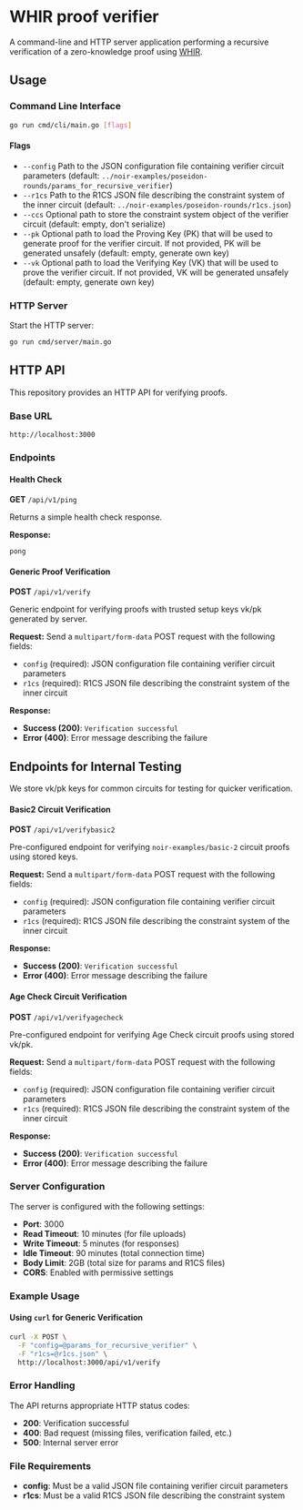 # WHIR proof verifier

A command-line and HTTP server application performing a recursive verification of a zero-knowledge proof using [WHIR](https://eprint.iacr.org/2024/1586.pdf).

## Usage

### Command Line Interface

```bash
go run cmd/cli/main.go [flags]
```

#### Flags

- `--config` Path to the JSON configuration file containing verifier circuit parameters (default: `../noir-examples/poseidon-rounds/params_for_recursive_verifier`)
- `--r1cs` Path to the R1CS JSON file describing the constraint system of the inner circuit (default: `../noir-examples/poseidon-rounds/r1cs.json`)
- `--ccs` Optional path to store the constraint system object of the verifier circuit (default: empty, don't serialize)
- `--pk` Optional path to load the Proving Key (PK) that will be used to generate proof for the verifier circuit. If not provided, PK will be generated unsafely (default: empty, generate own key)
- `--vk` Optional path to load the Verifying Key (VK) that will be used to prove the verifier circuit. If not provided, VK will be generated unsafely (default: empty, generate own key)

### HTTP Server

Start the HTTP server:

```bash
go run cmd/server/main.go
```

## HTTP API

This repository provides an HTTP API for verifying proofs.

### Base URL

```
http://localhost:3000
```

### Endpoints

#### Health Check

**GET** `/api/v1/ping`

Returns a simple health check response.

**Response:**
```
pong
```

#### Generic Proof Verification

**POST** `/api/v1/verify`

Generic endpoint for verifying proofs with trusted setup keys vk/pk generated by server.

**Request:**
Send a `multipart/form-data` POST request with the following fields:

- `config` (required): JSON configuration file containing verifier circuit parameters
- `r1cs` (required): R1CS JSON file describing the constraint system of the inner circuit

**Response:**
- **Success (200)**: `Verification successful`
- **Error (400)**: Error message describing the failure

## Endpoints for Internal Testing 

We store vk/pk keys for common circuits for testing for quicker verification.

#### Basic2 Circuit Verification

**POST** `/api/v1/verifybasic2`

Pre-configured endpoint for verifying `noir-examples/basic-2` circuit proofs using stored keys.

**Request:**
Send a `multipart/form-data` POST request with the following fields:

- `config` (required): JSON configuration file containing verifier circuit parameters
- `r1cs` (required): R1CS JSON file describing the constraint system of the inner circuit

**Response:**
- **Success (200)**: `Verification successful`
- **Error (400)**: Error message describing the failure

#### Age Check Circuit Verification

**POST** `/api/v1/verifyagecheck`

Pre-configured endpoint for verifying Age Check circuit proofs using stored vk/pk.

**Request:**
Send a `multipart/form-data` POST request with the following fields:

- `config` (required): JSON configuration file containing verifier circuit parameters
- `r1cs` (required): R1CS JSON file describing the constraint system of the inner circuit

**Response:**
- **Success (200)**: `Verification successful`
- **Error (400)**: Error message describing the failure

### Server Configuration

The server is configured with the following settings:

- **Port**: 3000
- **Read Timeout**: 10 minutes (for file uploads)
- **Write Timeout**: 5 minutes (for responses)
- **Idle Timeout**: 90 minutes (total connection time)
- **Body Limit**: 2GB (total size for params and R1CS files)
- **CORS**: Enabled with permissive settings

### Example Usage

#### Using `curl` for Generic Verification

```bash
curl -X POST \
  -F "config=@params_for_recursive_verifier" \
  -F "r1cs=@r1cs.json" \
  http://localhost:3000/api/v1/verify
```

### Error Handling

The API returns appropriate HTTP status codes:

- **200**: Verification successful
- **400**: Bad request (missing files, verification failed, etc.)
- **500**: Internal server error

### File Requirements

- **config**: Must be a valid JSON file containing verifier circuit parameters
- **r1cs**: Must be a valid R1CS JSON file describing the constraint system

